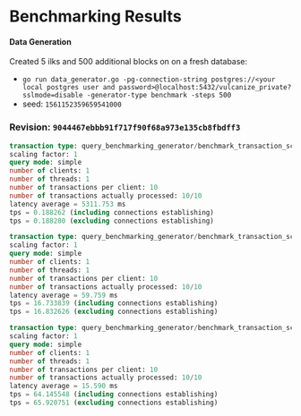 # Benchmarking Results


#### Data Generation 
Created 5 ilks and 500 additional blocks on on a fresh database:
- `go run data_generator.go -pg-connection-string postgres://<your local postgres user and password>@localhost:5432/vulcanize_private?sslmode=disable -generator-type benchmark -steps 500`
- seed: `1561152359659541000`

### Revision: `9044467ebbb91f717f90f68a973e135cb8fbdff3`

```sql
transaction type: query_benchmarking_generator/benchmark_transaction_scripts/all_ilk_states.sql
scaling factor: 1
query mode: simple
number of clients: 1
number of threads: 1
number of transactions per client: 10
number of transactions actually processed: 10/10
latency average = 5311.753 ms
tps = 0.188262 (including connections establishing)
tps = 0.188280 (excluding connections establishing)
```


```sql
transaction type: query_benchmarking_generator/benchmark_transaction_scripts/all_ilks.sql
scaling factor: 1
query mode: simple
number of clients: 1
number of threads: 1
number of transactions per client: 10
number of transactions actually processed: 10/10
latency average = 59.759 ms
tps = 16.733839 (including connections establishing)
tps = 16.832626 (excluding connections establishing)
```

```sql
transaction type: query_benchmarking_generator/benchmark_transaction_scripts/get_ilk.sql
scaling factor: 1
query mode: simple
number of clients: 1
number of threads: 1
number of transactions per client: 10
number of transactions actually processed: 10/10
latency average = 15.590 ms
tps = 64.145548 (including connections establishing)
tps = 65.920751 (excluding connections establishing)
```

